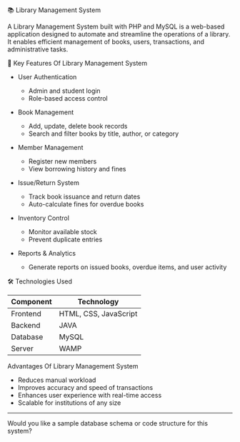


📚 Library Management System 

A Library Management System  built with PHP and MySQL is a web-based application designed to automate and streamline the operations of a library. It enables efficient management of books, users, transactions, and administrative tasks.

🔧 Key Features Of Library Management System

- User Authentication
  - Admin and student login
  - Role-based access control

- Book Management
  - Add, update, delete book records
  - Search and filter books by title, author, or category

- Member Management
  - Register new members
  - View borrowing history and fines

- Issue/Return System
  - Track book issuance and return dates
  - Auto-calculate fines for overdue books

- Inventory Control
  - Monitor available stock
  - Prevent duplicate entries

- Reports & Analytics
  - Generate reports on issued books, overdue items, and user activity

🛠️ Technologies Used

| Component        | Technology     |
|------------------|----------------|
| Frontend         | HTML, CSS, JavaScript |
| Backend          | JAVA           |
| Database         | MySQL          |
| Server           | WAMP |



 Advantages Of Library Management System

- Reduces manual workload
- Improves accuracy and speed of transactions
- Enhances user experience with real-time access
- Scalable for institutions of any size

---

Would you like a sample database schema or code structure for this system?
